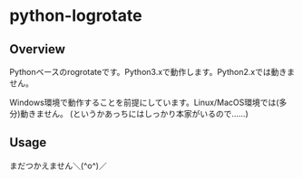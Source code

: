 # python-logrotate

## Overview

Pythonベースのrogrotateです。Python3.xで動作します。Python2.xでは動きません。

Windows環境で動作することを前提にしています。Linux/MacOS環境では(多分)動きません。  (というかあっちにはしっかり本家がいるので……)

## Usage

まだつかえません＼(^o^)／

